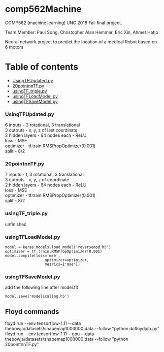 # comp562Machine

COMP562 (machine learning) UNC 2018 Fall final project.

Team Member: Paul Song, Christopher Alan Hemmer, Eric Xin, Ahmet Hatip

Neural network project to predict the location of a medical Robot based on 6 motors

Table of contents
=================

<!--ts-->
   * [UsingTFUpdated.py](#UsingTFUpdated.py)
   * [20pointnnTF.py](#20pointnnTF.py)
   * [usingTF_triple.py](#usingTF_triple.py)
   * [usingTFLoadModel.py](#usingTFLoadModel.py)
   * [usingTFSaveModel.py](#usingTFSaveModel.py)
<!--te-->

### UsingTFUpdated.py
6 inputs - 3 rotational, 3 translational\
3 outputs - x, y, z of last coordinate\
2 hidden layers - 64 nodes each - ReLU\
loss - MSE\
optimizer - tf.train.RMSPropOptimizer(0.001)\
split - 8/2

### 20pointnnTF.py
7 inputs - t, 3 rotational, 3 translational\
3 outputs - x, y, z of coordinate\
2 hidden layers - 64 nodes each - ReLU\
loss - MSE\
optimizer - tf.train.RMSPropOptimizer(0.001)\
split - 8/2

### usingTF_triple.py
unfinished

### usingTFLoadModel.py
```
model = keras.models.load_model('reversemod.h5')
optimizer = tf.train.RMSPropOptimizer(0.001)
model.compile(loss='mse',
                  optimizer=optimizer,
                  metrics=['mse'])
```
### usingTFSaveModel.py
add the following line after model.fit
```
model.save('modelscaling.h5')
```


## Floyd commands

floyd run --env tensorflow-1.11 --data thebowja/datasets/shapemap1000000:data --follow "python dofloydjob.py"
floyd run --env tensorflow-1.11 --gpu --data thebowja/datasets/shapemap1000000:data --follow "python 20pointnnTF.py"

